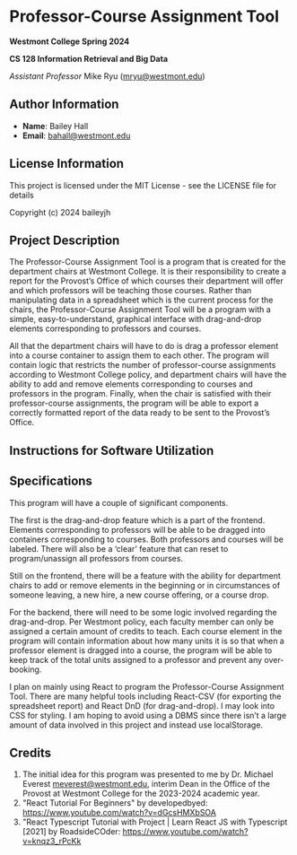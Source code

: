 # Professor-Course Assignment Tool

**Westmont College Spring 2024**

**CS 128 Information Retrieval and Big Data**

*Assistant Professor* Mike Ryu (mryu@westmont.edu) 

## Author Information
* **Name**: Bailey Hall
* **Email**: bahall@westmont.edu

## License Information

This project is licensed under the MIT License - see the LICENSE file for details

Copyright (c) 2024 baileyjh

## Project Description

The Professor-Course Assignment Tool is a program that is created for the department chairs at Westmont College. It is their responsibility to create a report for the Provost’s Office of which courses their department will offer and which professors will be teaching those courses. Rather than manipulating data in a spreadsheet which is the current process for the chairs, the Professor-Course Assignment Tool will be a program with a simple, easy-to-understand, graphical interface with drag-and-drop elements corresponding to professors and courses.

All that the department chairs will have to do is drag a professor element into a course container to assign them to each other. The program will contain logic that restricts the number of professor-course assignments according to Westmont College policy, and department chairs will have the ability to add and remove elements corresponding to courses and professors in the program. Finally, when the chair is satisfied with their professor-course assignments, the program will be able to export a correctly formatted report of the data ready to be sent to the Provost’s Office.


## Instructions for Software Utilization



## Specifications

This program will have a couple of significant components.

The first is the drag-and-drop feature which is a part of the frontend. Elements corresponding to professors will be able to be dragged into containers corresponding to courses. Both professors and courses will be labeled. There will also be a ‘clear’ feature that can reset to program/unassign all professors from courses.

Still on the frontend, there will be a feature with the ability for department chairs to add or remove elements in the beginning or in circumstances of someone leaving, a new hire, a new course offering, or a course drop.

For the backend, there will need to be some logic involved regarding the drag-and-drop. Per Westmont policy, each faculty member can only be assigned a certain amount of credits to teach. Each course element in the program will contain information about how many units it is so that when a professor element is dragged into a course, the program will be able to keep track of the total units assigned to a professor and prevent any over-booking. 

I plan on mainly using React to program the Professor-Course Assignment Tool. There are many helpful tools including React-CSV (for exporting the spreadsheet report) and React DnD (for drag-and-drop). I may look into CSS for styling. I am hoping to avoid using a DBMS since there isn’t a large amount of data involved in this project and instead use localStorage.

## Credits

1) The initial idea for this program was presented to me by Dr. Michael Everest meverest@westmont.edu, interim Dean in the Office of the Provost at Westmont College for the 2023-2024 academic year.
2) "React Tutorial For Beginners" by developedbyed: https://www.youtube.com/watch?v=dGcsHMXbSOA
3) "React Typescript Tutorial with Project | Learn React JS with Typescript [2021] by RoadsideCOder: https://www.youtube.com/watch?v=knqz3_rPcKk
